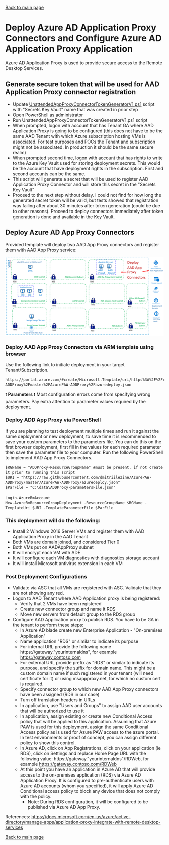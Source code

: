 [Back to main page](DeploymentOutline.md)

# Deploy Azure AD Application Proxy Connectors and Configure Azure AD Application Proxy Application

Azure AD Application Proxy is used to provide secure access to the Remote Desktop Services.

## Generate secure token that will be used for AAD Application Proxy connector registration

- Update [UnattendedAppProxyConnectorTokenGeneratorV1.ps1](/scripts/UnattendedAppProxyConnectorTokenGeneratorV1.ps1) script with "Secrets Key Vault" name that was created in prior step
- Open PowerShell as administrator
- Run UnattendedAppProxyConnectorTokenGeneratorV1.ps1 script
- When prompted, logon with account that has Tenant GA where AAD Application Proxy is going to be configured (this does not have to be the same AAD Tenant with which Azure subscription hosting VMs is associated. For test purposes and POCs the Tenant and subscription might not be associated. In production it should be the same secure realm)
- When prompted second time, logon with account that has rights to write to the Azure Key Vault used for storing deployment secrets. This would be the account that have deployment rights in the subscription. First and second accounts can be the same.
- This script will generate a secret that will be used to register AAD Application Proxy Connector and will store this secret in the "Secrets Key Vault"
- Proceed to the next step without delay. I could not find for how long the generated secret token will be valid, but tests showed that registration was failing after about 30 minutes after token generation (could be due to other reasons). Proceed to deploy connectors immediately after token generation is done and available in the Key Vault.

## Deploy Azure AD App Proxy Connectors

Provided template will deploy two AAD App Proxy connectors and register them with AAD App Proxy service:

![DeployAADApProxy ](img/DeployAADApProxy.PNG)

### Deploy AAD App Proxy Connectors via ARM template using browser
Use the following link to initiate deployment in your target Tenant/Subscription.
```<language>
https://portal.azure.com/#create/Microsoft.Template/uri/https%3A%2F%2Fraw.githubusercontent.com%2Fdmitriilezine%2FAzurePAW-ADDProxy%2Fmaster%2FAzurePAW-ADDProxy%2Fazuredeploy.json
```
:heavy_exclamation_mark: **Parameters** :heavy_exclamation_mark: Most configuration errors come from specifying wrong parameters. 
Pay extra attention to parameter values required by the deployment.

### Deploy ADD App Proxy via PowerShell
If you are planning to test deployment multiple times and run it against the same deployment or new deployment, 
to save time it is recommended to save your custom parameters to the parameters file. You can do this on the first browser deployment, 
first fill in the values for each required parameter then save the parameter file to your computer. Run the following PowerShell to implement AAD App Proxy Connectors.

```<language>
$RGName = "ADDProxy-ResourceGroupName" #must be present. if not create it prior to running this script
$URI = "https://raw.githubusercontent.com/dmitriilezine/AzurePAW-ADDProxy/master/AzurePAW-ADDProxy/azuredeploy.json"
$ParFile = "C:\data\ADDProxy-parametersFile.json"

Login-AzureRmAccount
New-AzureRmResourceGroupDeployment -ResourceGroupName $RGName -TemplateUri $URI -TemplateParameterFile $ParFile

```
### This deployment will do the following:
- Install 2 Windows 2016 Server VMs and register them with AAD Application Proxy in the AAD Tenant
- Both VMs are domain joined, and considered Tier 0
- Both VMs put on AADAppProxy subnet
- It will encrypt each VM with ADE
- It will configure each VM diagnostics with diagnostics storage account
- It will install Microsoft antivirus extension in each VM


### Post Deployment Configurations
- Validate via ASC that all VMs are registered with ASC. Validate that they are not showing any red.
- Logon to AAD Tenant where AAD Application proxy is being registered:
    - Verify that 2 VMs have been registered
    - Create new connector group and name it RDS
    - Move new servers from default group to the RDS group
- Configure AAD Application proxy to publish RDS. You have to be GA in the tenant to perform these steps:
  - In Azure AD blade create new Enterprise Application - "On-premises Application"
  - Name application "RDS" or similar to indicate its purpose
  - For internal URL provide the following name https://gateway."yourinternaldns", for example https://gateway.contoso.com
  - For external URL provide prefix as "RDS" or similar to indicate its purpose, and specify the suffix for domain name. 
 This might be a custom domain name if such registered in your tenant (will need certificate for it) or using msappproxy.net, 
for which no custom cert is required.
  - Specify connector group to which new AAD App Proxy connectors have been assigned (RDS in our case)
  - Turn off translation headers in URLs
  - In application, use "Users and Groups" to assign AAD user accounts that will be authorized to use it
  - In application, assign existing or create new Conditional Access policy that will be applied to this application. 
 Assuming that Azure PAW is used for this deployment, assign the same Conditional Access policy as is used for Azure PAW access to the azure portal. 
In test environments or proof of concept, you can assign different policy to show this control.
  - In Azure AD, click on App Registrations, click on your application (ie RDS), click on Settings and replace Home
  Page URL with the following value: https://gateway."yourinternaldns"/RDWeb, for example https://gateway.contoso.com/RDWeb
  - At this point you have an application in Azure AD that will provide access to the on-premises application (RDS) via Azure AD Application Proxy. 
 It is configured to pre-authenticate users with Azure AD accounts (whom you specified), it will apply Azure AD Conditional access policy to block 
any device that does not comply with the policy.
    - Note: During RDS configuration, it will be configured to be published via Azure AD App Proxy. 


References:  https://docs.microsoft.com/en-us/azure/active-directory/manage-apps/application-proxy-integrate-with-remote-desktop-services


[Back to main page](DeploymentOutline.md)